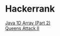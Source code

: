 # Hackerrank

<a href="https://www.hackerrank.com/challenges/java-1d-array/problem">Java 1D Array (Part 2)</a> <br>
<a href="https://www.hackerrank.com/challenges/queens-attack-2/problem">Queens Attack II</a>
